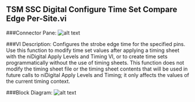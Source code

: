 ## **TSM SSC Digital Configure Time Set Compare Edge Per-Site.vi**
###Connector Pane:
![alt text](/Instrument%20Control/Digital/Pin%20Levels%20and%20Timing/TSM%20SSC%20Digital%20Configure%20Time%20Set%20Compare%20Edge%20Per-Site.vic.png "TSM SSC Digital Configure Time Set Compare Edge Per-Site.vi connector pane")

###VI Description:
Configures the strobe edge time for the specified pins. Use this function to modify time set values after applying a timing sheet with the niDigital Apply Levels and Timing VI, or to create time sets programmatically without the use of timing sheets. This function does not modify the timing sheet file or the timing sheet contents that will be used in future calls to niDigital Apply Levels and Timing; it only affects the values of the current timing context.

###Block Diagram:
![alt text](/Instrument%20Control/Digital/Pin%20Levels%20and%20Timing/TSM%20SSC%20Digital%20Configure%20Time%20Set%20Compare%20Edge%20Per-Site.vid.png "TSM SSC Digital Configure Time Set Compare Edge Per-Site.vi block diagram")
